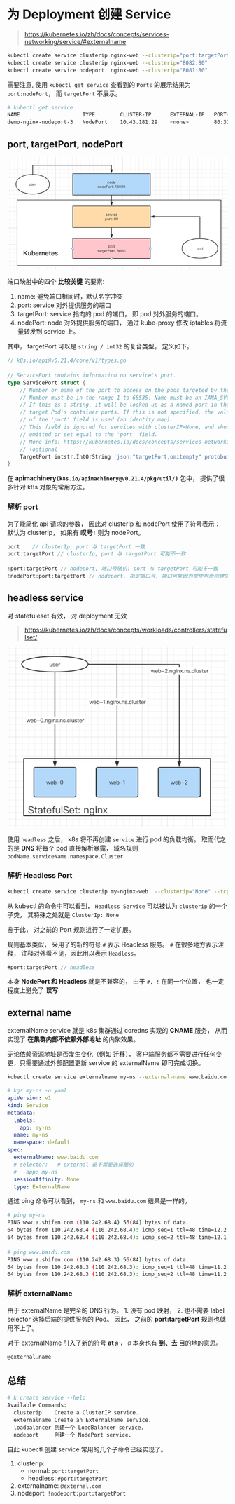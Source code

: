 # 为 Deployment 创建 Service


> https://kubernetes.io/zh/docs/concepts/services-networking/service/#externalname

```bash
kubectl create service clusterip nginx-web --clusterip="port:targetPort"
kubectl create service clusterip nginx-web --clusterip="8082:80"
kubectl create service nodeport  nginx-web --clusterip="8081:80"
```

需要注意, 使用 `kubectl get service` 查看到的 `Ports` 的展示结果为 `port:nodePort`， 而 `targetPort` 不展示。

```bash
# kubectl get service
NAME                    TYPE        CLUSTER-IP      EXTERNAL-IP   PORT(S)         AGE
demo-nginx-nodeport-3   NodePort    10.43.181.29    <none>        80:32425/TCP    4s
```

## port, targetPort, nodePort

![nodeport-port-targetport](./assets/img/19/nodeport-port-targetport.png)

端口映射中的四个 **比较关键** 的要素:

1. name: 避免端口相同时，默认名字冲突
2. port: service 对外提供服务的端口
3. targetPort: service 指向的 pod 的端口， 即 pod 对外服务的端口。
4. nodePort: node 对外提供服务的端口， 通过 kube-proxy 修改 iptables 将流量转发到 service 上。

其中， targetPort 可以是 `string / int32` 的复合类型， 定义如下。

```go
// k8s.io/api@v0.21.4/core/v1/types.go

// ServicePort contains information on service's port.
type ServicePort struct {
	// Number or name of the port to access on the pods targeted by the service.
	// Number must be in the range 1 to 65535. Name must be an IANA_SVC_NAME.
	// If this is a string, it will be looked up as a named port in the
	// target Pod's container ports. If this is not specified, the value
	// of the 'port' field is used (an identity map).
	// This field is ignored for services with clusterIP=None, and should be
	// omitted or set equal to the 'port' field.
	// More info: https://kubernetes.io/docs/concepts/services-networking/service/#defining-a-service
	// +optional
	TargetPort intstr.IntOrString `json:"targetPort,omitempty" protobuf:"bytes,4,opt,name=targetPort"`
}
```

在 **apimachinery`(k8s.io/apimachinery@v0.21.4/pkg/util/)`** 包中， 提供了很多针对 k8s 对象的常用方法。 

### 解析 port

为了能简化 api 请求的参数， 因此对 clusterIp 和 nodePort 使用了符号表示： 默认为 clusterIp， 如果有 **叹号`!`** 则为 nodePort。

```go
port    // clusterIp, port 与 targetPort 一致
port:targetPort // clusterIp, port 与 targetPort 可能不一致

!port:targetPort // nodeport, 端口号随机: port 与 targetPort 可能不一致
!nodePort:port:targetPort // nodeport, 指定端口号, 端口可能因为被使用而创建失败
```


## headless service

对 statefuleset 有效， 对 deployment 无效

> https://kubernetes.io/zh/docs/concepts/workloads/controllers/statefulset/

![service-headless](./assets/img/19/service-headless.png)

使用 `headless` 之后， k8s 将不再创建 `service` 进行 pod 的负载均衡。 取而代之的是 **DNS** 将每个 pod 直接解析暴露， 域名规则 `podName.serviceName.namespace.Cluster`


### 解析 Headless Port

```bash
kubectl create service clusterip my-nginx-web  --clusterip="None" --tcp=8088:80
```

从 kubectl 的命令中可以看到， `Headless Service` 可以被认为 `clusterip` 的一个子类， 其特殊之处就是 `ClusterIp: None`

鉴于此， 对之前的 Port 规则进行了一定扩展。 

规则基本类似， 采用了的新的符号 `#` 表示 Headless 服务。 `#` 在很多地方表示注释， 注释对外看不见，因此用以表示 `Headless`。

```go
#port:targetPort // headless 
```

本身 **NodePort 和 Headless** 就是不兼容的， 由于 `#, !` 在同一个位置， 也一定程度上避免了 **误写**


## external name

externalName service 就是 k8s 集群通过 coredns 实现的 **CNAME** 服务， 从而实现了 **在集群内部不依赖外部地址** 的内聚效果。

无论依赖资源地址是否发生变化（例如 迁移）， 客户端服务都不需要进行任何变更，只需要通过外部配置更新 service 的 externalName 即可完成切换。 

```bash
kubectl create service externalname my-ns --external-name www.baidu.com
```

```yaml
# kgs my-ns -o yaml
apiVersion: v1
kind: Service
metadata:
  labels:
    app: my-ns
  name: my-ns
  namespace: default
spec:
  externalName: www.baidu.com
  # selector:   # external 是不需要选择器的
  #   app: my-ns
  sessionAffinity: None
  type: ExternalName
```

通过 ping 命令可以看到， `my-ns` 和 `www.baidu.com` 结果是一样的。

```bash
# ping my-ns
PING www.a.shifen.com (110.242.68.4) 56(84) bytes of data.
64 bytes from 110.242.68.4 (110.242.68.4): icmp_seq=1 ttl=48 time=12.2 ms
64 bytes from 110.242.68.4 (110.242.68.4): icmp_seq=2 ttl=48 time=12.1 ms

# ping www.baidu.com
PING www.a.shifen.com (110.242.68.3) 56(84) bytes of data.
64 bytes from 110.242.68.3 (110.242.68.3): icmp_seq=1 ttl=48 time=11.2 ms
64 bytes from 110.242.68.3 (110.242.68.3): icmp_seq=2 ttl=48 time=11.2 ms
```

### 解析 externalName

由于 externalName 是完全的 DNS 行为。 1. 没有 pod 映射， 2. 也不需要 label selector 选择后端的提供服务的 Pod。 因此， 之前的 **port:targetPort** 规则也就用不上了。

对于 externalName 引入了新的符号 **at `@`** ， `@` 本身也有 **到、去** 目的地的意思。

```go
@external.name
```


## 总结

```bash
# k create service --help
Available Commands:
  clusterip    Create a ClusterIP service.
  externalname Create an ExternalName service.
  loadbalancer 创建一个 LoadBalancer service.
  nodeport     创建一个 NodePort service.
```

自此 kubectl 创建 service 常用的几个子命令已经实现了。

1. clusterip:
    + normal: `port:targetPort`
    + headless: `#port:targetPort`
2. externalname: `@external.com`
3. nodeport: `!nodeport:port:targetPort`
